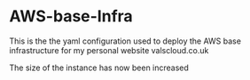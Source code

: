 # AWS-base-Infra

This is the the yaml configuration used to deploy the AWS base infrastructure for my personal website valscloud.co.uk

The size of the instance has now been increased
